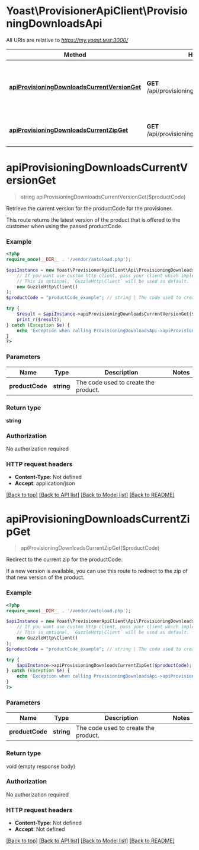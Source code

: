 # Yoast\ProvisionerApiClient\ProvisioningDownloadsApi

All URIs are relative to *https://my.yoast.test:3000/*

Method | HTTP request | Description
------------- | ------------- | -------------
[**apiProvisioningDownloadsCurrentVersionGet**](ProvisioningDownloadsApi.md#apiprovisioningdownloadscurrentversionget) | **GET** /api/provisioning/downloads/currentVersion | Retrieve the current version for the productCode for the provisioner.
[**apiProvisioningDownloadsCurrentZipGet**](ProvisioningDownloadsApi.md#apiprovisioningdownloadscurrentzipget) | **GET** /api/provisioning/downloads/currentZip | Redirect to the current zip for the productCode.

# **apiProvisioningDownloadsCurrentVersionGet**
> string apiProvisioningDownloadsCurrentVersionGet($productCode)

Retrieve the current version for the productCode for the provisioner.

This route returns the latest version of the product that is offered to the customer when using the passed productCode.

### Example
```php
<?php
require_once(__DIR__ . '/vendor/autoload.php');

$apiInstance = new Yoast\ProvisionerApiClient\Api\ProvisioningDownloadsApi(
    // If you want use custom http client, pass your client which implements `GuzzleHttp\ClientInterface`.
    // This is optional, `GuzzleHttp\Client` will be used as default.
    new GuzzleHttp\Client()
);
$productCode = "productCode_example"; // string | The code used to create the product.

try {
    $result = $apiInstance->apiProvisioningDownloadsCurrentVersionGet($productCode);
    print_r($result);
} catch (Exception $e) {
    echo 'Exception when calling ProvisioningDownloadsApi->apiProvisioningDownloadsCurrentVersionGet: ', $e->getMessage(), PHP_EOL;
}
?>
```

### Parameters

Name | Type | Description  | Notes
------------- | ------------- | ------------- | -------------
 **productCode** | **string**| The code used to create the product. |

### Return type

**string**

### Authorization

No authorization required

### HTTP request headers

 - **Content-Type**: Not defined
 - **Accept**: application/json

[[Back to top]](#) [[Back to API list]](../../README.md#documentation-for-api-endpoints) [[Back to Model list]](../../README.md#documentation-for-models) [[Back to README]](../../README.md)

# **apiProvisioningDownloadsCurrentZipGet**
> apiProvisioningDownloadsCurrentZipGet($productCode)

Redirect to the current zip for the productCode.

If a new version is available, you can use this route to redirect to the zip of that new version of the product.

### Example
```php
<?php
require_once(__DIR__ . '/vendor/autoload.php');

$apiInstance = new Yoast\ProvisionerApiClient\Api\ProvisioningDownloadsApi(
    // If you want use custom http client, pass your client which implements `GuzzleHttp\ClientInterface`.
    // This is optional, `GuzzleHttp\Client` will be used as default.
    new GuzzleHttp\Client()
);
$productCode = "productCode_example"; // string | The code used to create the product.

try {
    $apiInstance->apiProvisioningDownloadsCurrentZipGet($productCode);
} catch (Exception $e) {
    echo 'Exception when calling ProvisioningDownloadsApi->apiProvisioningDownloadsCurrentZipGet: ', $e->getMessage(), PHP_EOL;
}
?>
```

### Parameters

Name | Type | Description  | Notes
------------- | ------------- | ------------- | -------------
 **productCode** | **string**| The code used to create the product. |

### Return type

void (empty response body)

### Authorization

No authorization required

### HTTP request headers

 - **Content-Type**: Not defined
 - **Accept**: Not defined

[[Back to top]](#) [[Back to API list]](../../README.md#documentation-for-api-endpoints) [[Back to Model list]](../../README.md#documentation-for-models) [[Back to README]](../../README.md)

